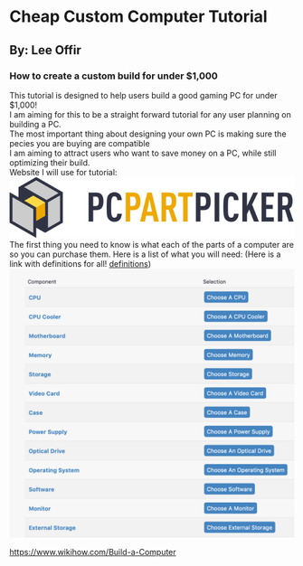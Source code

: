 # Cheap Custom Computer Tutorial
## By: Lee Offir
### How to create a custom build for under $1,000</br>
This tutorial is designed to help users build a good gaming PC for under $1,000!</br>
I am aiming for this to be a straight forward tutorial for any user planning on building a PC. </br>
The most important thing about designing your own PC is making sure the pecies you are buying are compatible</br>
I am aiming to attract users who want to save money on a PC, while still optimizing their build. </br>
Website I will use for tutorial:</br>
[![PC Part Picker](https://github.com/leeoffir/CustomComputerTutorial/blob/master/PCPARTPICKER.png)](https://pcpartpicker.com)</br>
The first thing you need to know is what each of the parts of a computer are so you can purchase them. Here is a list of what you will need: (Here is a link with definitions for all! [definitions](https://www.pcgamer.com/the-visual-pc-parts-guide/))  </br>
![Alt text](https://github.com/leeoffir/CustomComputerTutorial/blob/master/Screen%20Shot%202018-07-25%20at%2010.40.26%20AM.png)

https://www.wikihow.com/Build-a-Computer

